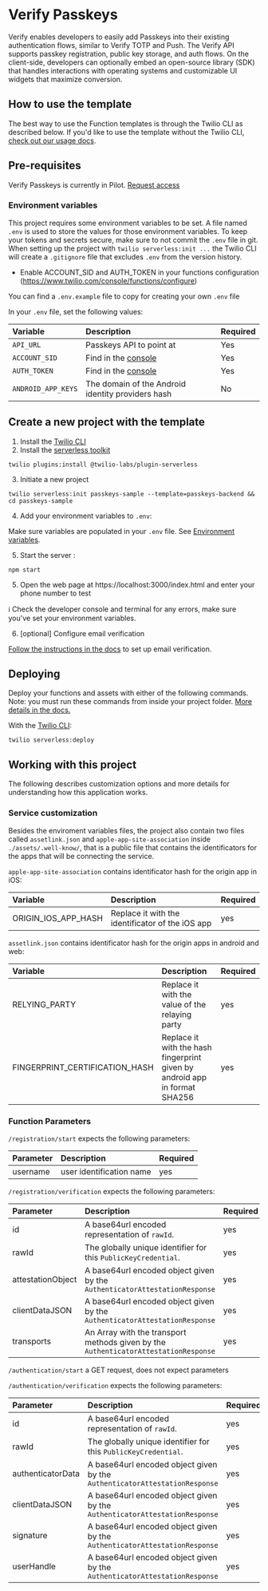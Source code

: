 # Verify Passkeys

Verify enables developers to easily add Passkeys into their existing authentication flows, similar to Verify TOTP and Push. The Verify API supports passkey registration, public key storage, and auth flows. On the client-side, developers can optionally embed an open-source library (SDK) that handles interactions with operating systems and customizable UI widgets that maximize conversion.

## How to use the template

The best way to use the Function templates is through the Twilio CLI as described below. If you'd like to use the template without the Twilio CLI, [check out our usage docs](../docs/USING_FUNCTIONS.md).

## Pre-requisites

Verify Passkeys is currently in Pilot. [Request access]()

### Environment variables

This project requires some environment variables to be set. A file named `.env` is used to store the values for those environment variables. To keep your tokens and secrets secure, make sure to not commit the `.env` file in git. When setting up the project with `twilio serverless:init ...` the Twilio CLI will create a `.gitignore` file that excludes `.env` from the version history.

- Enable ACCOUNT_SID and AUTH_TOKEN in your functions configuration (https://www.twilio.com/console/functions/configure)

You can find a `.env.example` file to copy for creating your own `.env` file

In your `.env` file, set the following values:

| Variable | Description | Required |
| :------- | :---------- | :------- |
| `API_URL`            | Passkeys API to point at                              | Yes |
| `ACCOUNT_SID`        | Find in the [console](https://www.twilio.com/console) | Yes |
| `AUTH_TOKEN`         | Find in the [console](https://www.twilio.com/console) | Yes |
| `ANDROID_APP_KEYS`   | The domain of the Android identity providers hash     | No  |

## Create a new project with the template

1. Install the [Twilio CLI](https://www.twilio.com/docs/twilio-cli/quickstart#install-twilio-cli)
2. Install the [serverless toolkit](https://www.twilio.com/docs/labs/serverless-toolkit/getting-started)

```shell
twilio plugins:install @twilio-labs/plugin-serverless
```

3. Initiate a new project

```
twilio serverless:init passkeys-sample --template=passkeys-backend && cd passkeys-sample
```

4. Add your environment variables to `.env`:

Make sure variables are populated in your `.env` file. See [Environment variables](#environment-variables).

5. Start the server :

```
npm start
```

5. Open the web page at https://localhost:3000/index.html and enter your phone number to test

ℹ️ Check the developer console and terminal for any errors, make sure you've set your environment variables.

6. [optional] Configure email verification

[Follow the instructions in the docs](https://www.twilio.com/docs/verify/email) to set up email verification.

## Deploying

Deploy your functions and assets with either of the following commands. Note: you must run these commands from inside your project folder. [More details in the docs.](https://www.twilio.com/docs/labs/serverless-toolkit)

With the [Twilio CLI](https://www.twilio.com/docs/twilio-cli/quickstart):

```
twilio serverless:deploy
```

## Working with this project

The following describes customization options and more details for understanding how this application works.

### Service customization

Besides the enviroment variables files, the project also contain two files called `assetlink.json` and `apple-app-site-association` inside `./assets/.well-know/`, that is a public file that contains the identificators for the apps that will be connecting the service.

`apple-app-site-association` contains identificator hash for the origin app in iOS:

| Variable | Description | Required |
| :------- | :---------- | :------- |
| ORIGIN_IOS_APP_HASH | Replace it with the identificator of the iOS app | yes |

`assetlink.json` contains identificator hash for the origin apps in android and web:

| Variable | Description | Required |
| :------- | :---------- | :------- |
| RELYING_PARTY | Replace it with the value of the relaying party | yes |
| FINGERPRINT_CERTIFICATION_HASH | Replace it with the hash fingerprint given by android app in format SHA256 | yes |

### Function Parameters

`/registration/start` expects the following parameters:

| Parameter | Description | Required |
| :-------- | :---------- | :------- |
| username | user identification name | yes


`/registration/verification` expects the following parameters:

| Parameter | Description | Required |
| :-------- | :---------- | :------- |
| id | A base64url encoded representation of `rawId`. | yes |
| rawId | The globally unique identifier for this `PublicKeyCredential`. | yes |
| attestationObject | A base64url encoded object given by the `AuthenticatorAttestationResponse` | yes |
| clientDataJSON | A base64url encoded object given by the `AuthenticatorAttestationResponse` | yes |
| transports | An Array with the transport methods given by the `AuthenticatorAttestationResponse` | yes |


`/authentication/start` a GET request, does not expect parameters

`/authentication/verification` expects the following parameters:

| Parameter | Description | Required |
| :-------- | :---------- | :------- |
| id | A base64url encoded representation of `rawId`. | yes |
| rawId | The globally unique identifier for this `PublicKeyCredential`. | yes |
| authenticatorData | A base64url encoded object given by the `AuthenticatorAttestationResponse` | yes |
| clientDataJSON | A base64url encoded object given by the `AuthenticatorAttestationResponse` | yes |
| signature | A base64url encoded object given by the `AuthenticatorAttestationResponse` | yes |
| userHandle | A base64url encoded object given by the `AuthenticatorAttestationResponse` | yes |

